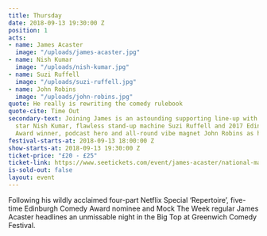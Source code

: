 ```yaml
---
title: Thursday
date: 2018-09-13 19:30:00 Z
position: 1
acts:
- name: James Acaster
  image: "/uploads/james-acaster.jpg"
- name: Nish Kumar
  image: "/uploads/nish-kumar.jpg"
- name: Suzi Ruffell
  image: "/uploads/suzi-ruffell.jpg"
- name: John Robins
  image: "/uploads/john-robins.jpg"
quote: He really is rewriting the comedy rulebook
quote-cite: Time Out
secondary-text: Joining James is an astounding supporting line-up with The Mash Report
  star Nish Kumar, flawless stand-up machine Suzi Ruffell and 2017 Edinburgh Comedy
  Award winner, podcast hero and all-round vibe magnet John Robins as host.
festival-starts-at: 2018-09-13 18:00:00 Z
show-starts-at: 2018-09-13 19:30:00 Z
ticket-price: "£20 - £25"
ticket-link: https://www.seetickets.com/event/james-acaster/national-maritime-museum/1241716
is-sold-out: false
layout: event
---
```


Following his wildly acclaimed four-part Netflix Special ‘Repertoire’, five-time Edinburgh Comedy Award nominee and Mock The Week regular James Acaster headlines an unmissable night in the Big Top at Greenwich Comedy Festival. 